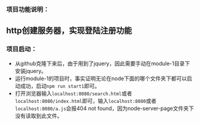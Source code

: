 ### 项目功能说明：
## http创建服务器，实现登陆注册功能
### 项目启动：
- 从github克隆下来后，由于用到了jquery，因此需要手动在module-1目录下安装jquery。
- 运行module-1的项目时，事实证明无论在node下面的哪个文件夹下都可以启动成功，启动`npm run start1`即可。
- 打开浏览器输入`localhost:8080/search.html`或者`localhost:8080/index.html`即可，输入`localhost:8080`或者`localhost:8080/a.js`会报404 not found，因为node-server-page文件夹下没有读取到此文件。
